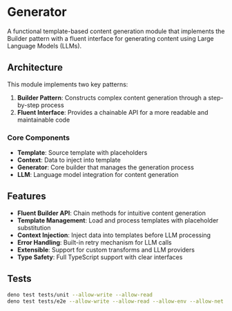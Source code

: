 # Generator

A functional template-based content generation module that implements the Builder pattern with a fluent interface for generating content using Large Language Models (LLMs).

## Architecture

This module implements two key patterns:

1. **Builder Pattern**: Constructs complex content generation through a step-by-step process
2. **Fluent Interface**: Provides a chainable API for a more readable and maintainable code

### Core Components

- **Template**: Source template with placeholders
- **Context**: Data to inject into template
- **Generator**: Core builder that manages the generation process
- **LLM**: Language model integration for content generation

## Features

- **Fluent Builder API**: Chain methods for intuitive content generation
- **Template Management**: Load and process templates with placeholder substitution
- **Context Injection**: Inject data into templates before LLM processing
- **Error Handling**: Built-in retry mechanism for LLM calls
- **Extensible**: Support for custom transforms and LLM providers
- **Type Safety**: Full TypeScript support with clear interfaces

## Tests

```bash
deno test tests/unit --allow-write --allow-read
deno test tests/e2e --allow-write --allow-read --allow-env --allow-net
```
